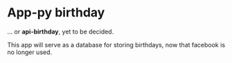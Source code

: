 # App-py birthday

... or **api-birthday**, yet to be decided.

This app will serve as a database for storing birthdays, now that facebook is no longer used.
